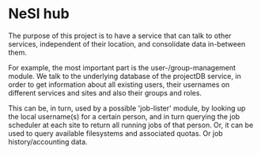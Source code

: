 NeSI hub
========

The purpose of this project is to have a service that can talk to other services, independent of their location, 
and consolidate data in-between them.

For example, the most important part is the user-/group-management module. We talk to the underlying database
of the projectDB service, in order to get information about all existing users, their usernames on different
 services and sites and also their groups and roles. 
 
This can be, in turn, used by a possible 'job-lister' module, by looking up the local username(s) for a
certain person, and in turn querying the job scheduler at each site to return all running jobs of that 
person.
Or, it can be used to query available filesystems and associated quotas. Or job history/accounting data.
 
 